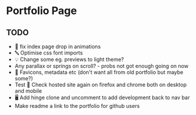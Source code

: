# Portfolio Page

## TODO

* 👋 fix index page drop in animations
* 🔤 Optimise css font imports
* 💡 Change some eg. previews to light theme?
* Any parallax or springs on scroll? - probs not got enough going on now
* 📝 Favicons, metadata etc (don't want all from old portfolio but maybe some?)
* Test 🧾 Check hosted site again on firefox and chrome both on desktop and mobile
* 🖥 Add hinge clone and uncomment to add development back to nav bar
* Make readme a link to the portfolio for github users